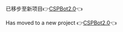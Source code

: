 已移步至新项目👉[CSPBot2.0](https://github.com/HuoHuas001/CSPBot2.0)👈

Has moved to a new project 👉[CSPBot2.0]((https://github.com/HuoHuas001/CSPBot2.0))👈 
